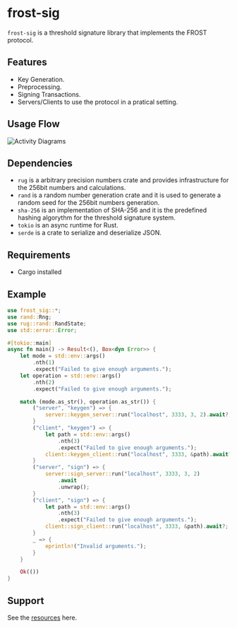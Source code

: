  # frost-sig

  `frost-sig` is a threshold signature library that implements the FROST protocol.

  ## Features

  - Key Generation.
  - Preprocessing.
  - Signing Transactions.
  - Servers/Clients to use the protocol in a pratical setting.

  ## Usage Flow

  ![Activity Diagrams](./assets/frost_sig.jpg)

  ## Dependencies

  - `rug` is a arbitrary precision numbers crate and provides infrastructure for the 256bit numbers and calculations.
  - `rand` is a random number generation crate and it is used to generate a random seed for the 256bit numbers generation.
  - `sha-256` is an implementation of SHA-256 and it is the predefined hashing algorythm for the threshold signature system.
  - `tokio` is an async runtime for Rust.
  - `serde` is a crate to serialize and deserialize JSON.

  ## Requirements

  - Cargo installed

  ## Example
  ```Rust
  use frost_sig::*;
  use rand::Rng;
  use rug::rand::RandState;
  use std::error::Error;

  #[tokio::main]
  async fn main() -> Result<(), Box<dyn Error>> {
      let mode = std::env::args()
          .nth(1)
          .expect("Failed to give enough arguments.");
      let operation = std::env::args()
          .nth(2)
          .expect("Failed to give enough arguments.");

      match (mode.as_str(), operation.as_str()) {
          ("server", "keygen") => {
              server::keygen_server::run("localhost", 3333, 3, 2).await?;
          }
          ("client", "keygen") => {
              let path = std::env::args()
                  .nth(3)
                  .expect("Failed to give enough arguments.");
              client::keygen_client::run("localhost", 3333, &path).await?;
          }
          ("server", "sign") => {
              server::sign_server::run("localhost", 3333, 3, 2)
                  .await
                  .unwrap();
          }
          ("client", "sign") => {
              let path = std::env::args()
                  .nth(3)
                  .expect("Failed to give enough arguments.");
              client::sign_client::run("localhost", 3333, &path).await?;
          }
          _ => {
              eprintln!("Invalid arguments.");
          }
      }

      Ok(())
  }
 ```

  ## Support

  See the [resources](https://eprint.iacr.org/2020/852.pdf) here.

